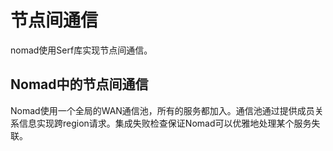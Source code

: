 # 节点间通信

nomad使用Serf库实现节点间通信。

## Nomad中的节点间通信

Nomad使用一个全局的WAN通信池，所有的服务都加入。通信池通过提供成员关系信息实现跨region请求。集成失败检查保证Nomad可以优雅地处理某个服务失联。